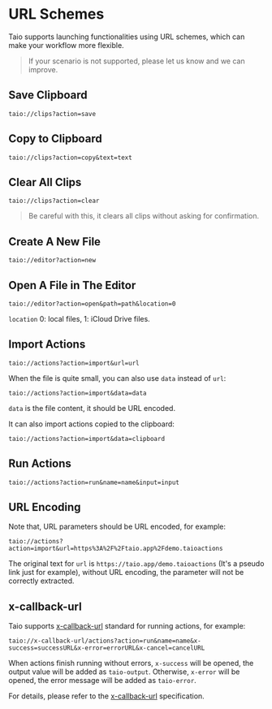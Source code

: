 # URL Schemes

Taio supports launching functionalities using URL schemes, which can make your workflow more flexible.

> If your scenario is not supported, please let us know and we can improve.

## Save Clipboard

```
taio://clips?action=save
```

## Copy to Clipboard

```
taio://clips?action=copy&text=text
```

## Clear All Clips

```
taio://clips?action=clear
```

> Be careful with this, it clears all clips without asking for confirmation.

## Create A New File

```
taio://editor?action=new
```

## Open A File in The Editor

```
taio://editor?action=open&path=path&location=0
```

`location` 0: local files, 1: iCloud Drive files.

## Import Actions

```
taio://actions?action=import&url=url
```

When the file is quite small, you can also use `data` instead of `url`:

```
taio://actions?action=import&data=data
```

`data` is the file content, it should be URL encoded.

It can also import actions copied to the clipboard:

```
taio://actions?action=import&data=clipboard
```

## Run Actions

```
taio://actions?action=run&name=name&input=input
```

## URL Encoding

Note that, URL parameters should be URL encoded, for example:

```
taio://actions?action=import&url=https%3A%2F%2Ftaio.app%2Fdemo.taioactions
```

The original text for `url` is `https://taio.app/demo.taioactions` (It's a pseudo link just for example), without URL encoding, the parameter will not be correctly extracted.

## x-callback-url

Taio supports [x-callback-url](http://x-callback-url.com) standard for running actions, for example:

```
taio://x-callback-url/actions?action=run&name=name&x-success=successURL&x-error=errorURL&x-cancel=cancelURL
```

When actions finish running without errors, `x-success` will be opened, the output value will be added as `taio-output`. Otherwise, `x-error` will be opened, the error message will be added as `taio-error`.

For details, please refer to the [x-callback-url](http://x-callback-url.com) specification.
